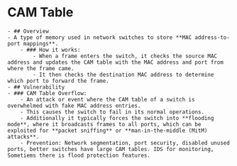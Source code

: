 # CAM Table
	- ## Overview
	- A type of memory used in network switches to store **MAC address-to-port mappings**.
		- ### How it works:
			- When a frame enters the switch, it checks the source MAC address and updates the CAM table with the MAC address and port from where the frame came.
			- It then checks the destination MAC address to determine which port to forward the frame.
	- ## Vulnerability
	- ### CAM Table Overflow:
		- An attack or event where the CAM table of a switch is overwhelmed with fake MAC address entries.
		- This causes the switch to fail in its normal operations.
		- Additionally it typically forces the switch into **flooding mode**, where it broadcasts frames to all ports, which can be exploited for **packet sniffing** or **man-in-the-middle (MitM) attacks**.
		- Prevention: Network segmentation, port security, disabled unused ports, better switches have large CAM tables. IDS for monitoring, Sometiems there is flood protection features.